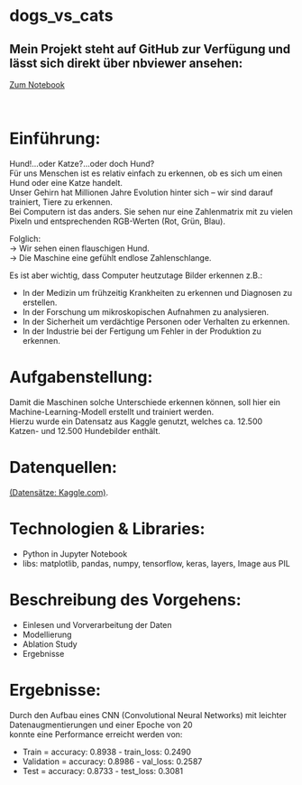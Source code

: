 # dogs_vs_cats
## Mein Projekt steht auf GitHub zur Verfügung und lässt sich direkt über nbviewer ansehen: 
[Zum Notebook](https://nbviewer.org/github/heckmann-a/dogs_vs_cats/blob/main/Dogs_vs_Cats.ipynb)

&nbsp;
# Einführung:
Hund!...oder Katze?...oder doch Hund?\
Für uns Menschen ist es relativ einfach zu erkennen, ob es sich um einen Hund oder eine Katze handelt.\
Unser Gehirn hat Millionen Jahre Evolution hinter sich – wir sind darauf trainiert, Tiere zu erkennen.\
Bei Computern ist das anders. Sie sehen nur eine Zahlenmatrix mit zu vielen Pixeln und entsprechenden RGB-Werten (Rot, Grün, Blau).

Folglich:\
-> Wir sehen einen flauschigen Hund.\
-> Die Maschine eine gefühlt endlose Zahlenschlange.

Es ist aber wichtig, dass Computer heutzutage Bilder erkennen z.B.:

* In der Medizin um frühzeitig Krankheiten zu erkennen und Diagnosen zu erstellen.
* In der Forschung um mikroskopischen Aufnahmen zu analysieren.
* In der Sicherheit um verdächtige Personen oder Verhalten zu erkennen.
* In der Industrie bei der Fertigung um Fehler in der Produktion zu erkennen.

# Aufgabenstellung:
Damit die Maschinen solche Unterschiede erkennen können, soll hier ein Machine-Learning-Modell erstellt und trainiert werden.\
Hierzu wurde ein Datensatz aus Kaggle genutzt, welches ca. 12.500 Katzen- und 12.500 Hundebilder enthält.

# Datenquellen:
[(Datensätze: Kaggle.com)](https://www.kaggle.com/datasets/karakaggle/kaggle-cat-vs-dog-dataset?select=kagglecatsanddogs_3367a).

# Technologien & Libraries:
* Python in Jupyter Notebook
* libs: matplotlib, pandas, numpy, tensorflow, keras, layers, Image aus PIL

# Beschreibung des Vorgehens:
* Einlesen und Vorverarbeitung der Daten
* Modellierung
* Ablation Study
* Ergebnisse

# Ergebnisse:
Durch den Aufbau eines CNN (Convolutional Neural Networks) mit leichter Datenaugmentierungen und einer Epoche von 20\
konnte eine Performance erreicht werden von:
* Train = accuracy: 0.8938 - train_loss: 0.2490
* Validation = accuracy: 0.8986 - val_loss: 0.2587
* Test = accuracy: 0.8733 - test_loss: 0.3081
